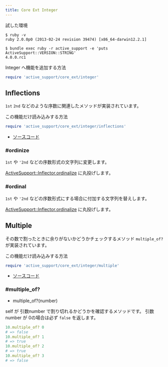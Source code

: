 ```yaml
---
title: Core Ext Integer
---
```


試した環境

```
$ ruby -v
ruby 2.0.0p0 (2013-02-24 revision 39474) [x86_64-darwin12.2.1]
```

```
$ bundle exec ruby -r active_support -e 'puts ActiveSupport::VERSION::STRING'
4.0.0.rc1
```

Integer へ機能を追加する方法

```ruby
require 'active_support/core_ext/integer'
```

Inflections
--------------------------------------------------

`1st` `2nd` などのような序数に関連したメソッドが実装されています。

この機能だけ読み込みする方法

```ruby
require 'active_support/core_ext/integer/inflections'
```

* [ソースコード](https://github.com/rails/rails/blob/v4.0.0.rc1/activesupport/lib/active_support/core_ext/integer/inflections.rb)

### #ordinize

`1st` や `'2nd` などの序数形式の文字列に変更します。

[ActiveSupport::Inflector.ordinalize](/active_support/inflector#ordinalize) に丸投げします。

### #ordinal

`1st` や `'2nd` などの序数形式にする場合に付加する文字列を替えします。

[ActiveSupport::Inflector.ordinalize](/active_support/inflector#ordinalize) に丸投げします。

Multiple
--------------------------------------------------------------------------------

その数で割ったときに余りがないかどうかチェックするメソッド `multiple_of?`が実装されています。

この機能だけ読み込みする方法

```ruby
require 'active_support/core_ext/integer/multiple'
```

* [ソースコード](https://github.com/rails/rails/blob/v4.0.0.rc1/activesupport/lib/active_support/core_ext/integer/multiple.rb)

### #multiple_of?

* multiple_of?(number)

self が 引数number で割り切れるかどうかを確認するメソッドです。
引数number が 0の場合は必ず `false` を返します。

```ruby
10.multiple_of? 0
# => false
10.multiple_of? 1
# => true
10.multiple_of? 2
# => true
10.multiple_of? 3
# => false
```

